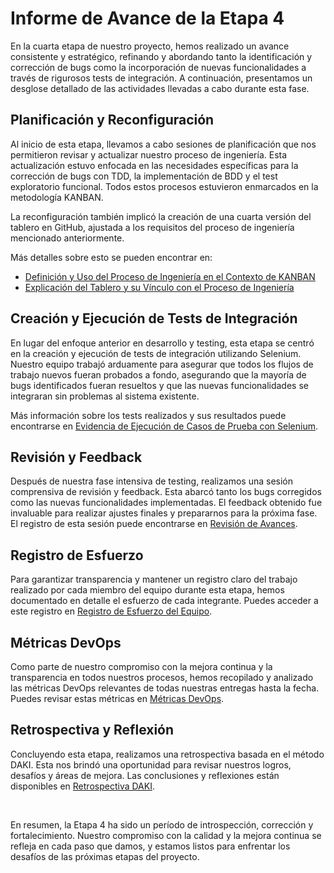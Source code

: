 # Informe de Avance de la Etapa 4

En la cuarta etapa de nuestro proyecto, hemos realizado un avance consistente y estratégico, refinando y abordando tanto la identificación y corrección de bugs como la incorporación de nuevas funcionalidades a través de rigurosos tests de integración. A continuación, presentamos un desglose detallado de las actividades llevadas a cabo durante esta fase.

## Planificación y Reconfiguración

Al inicio de esta etapa, llevamos a cabo sesiones de planificación que nos permitieron revisar y actualizar nuestro proceso de ingeniería. Esta actualización estuvo enfocada en las necesidades específicas para la corrección de bugs con TDD, la implementación de BDD y el test exploratorio funcional. Todos estos procesos estuvieron enmarcados en la metodología KANBAN.

La reconfiguración también implicó la creación de una cuarta versión del tablero en GitHub, ajustada a los requisitos del proceso de ingeniería mencionado anteriormente. 

Más detalles sobre esto se pueden encontrar en:

* [Definición y Uso del Proceso de Ingeniería en el Contexto de KANBAN](./Documentación/Definición%20y%20Uso%20del%20Proceso%20de%20Ingeniería.md)
* [Explicación del Tablero y su Vínculo con el Proceso de Ingeniería](./Documentación/Explicación%20del%20Tablero%20y%20su%20Vínculo%20con%20el%20Proceso%20de%20Ingeniería.md)

## Creación y Ejecución de Tests de Integración

En lugar del enfoque anterior en desarrollo y testing, esta etapa se centró en la creación y ejecución de tests de integración utilizando Selenium. Nuestro equipo trabajó arduamente para asegurar que todos los flujos de trabajo nuevos fueran probados a fondo, asegurando que la mayoría de bugs identificados fueran resueltos y que las nuevas funcionalidades se integraran sin problemas al sistema existente.

Más información sobre los tests realizados y sus resultados puede encontrarse en [Evidencia de Ejecución de Casos de Prueba con Selenium](./).

## Revisión y Feedback

Después de nuestra fase intensiva de testing, realizamos una sesión comprensiva de revisión y feedback. Esta abarcó tanto los bugs corregidos como las nuevas funcionalidades implementadas. El feedback obtenido fue invaluable para realizar ajustes finales y prepararnos para la próxima fase. El registro de esta sesión puede encontrarse en [Revisión de Avances](./Documentación/Review.md).

## Registro de Esfuerzo

Para garantizar transparencia y mantener un registro claro del trabajo realizado por cada miembro del equipo durante esta etapa, hemos documentado en detalle el esfuerzo de cada integrante. Puedes acceder a este registro en [Registro de Esfuerzo del Equipo](./Documentación/Registro%20de%20Esfuerzo.md).

## Métricas DevOps

Como parte de nuestro compromiso con la mejora continua y la transparencia en todos nuestros procesos, hemos recopilado y analizado las métricas DevOps relevantes de todas nuestras entregas hasta la fecha. Puedes revisar estas métricas en [Métricas DevOps](./Documentación/Informe%20de%20Métricas.md).

## Retrospectiva y Reflexión

Concluyendo esta etapa, realizamos una retrospectiva basada en el método DAKI. Esta nos brindó una oportunidad para revisar nuestros logros, desafíos y áreas de mejora. Las conclusiones y reflexiones están disponibles en [Retrospectiva DAKI](./Documentación/Retrospectiva.md).

<br>

En resumen, la Etapa 4 ha sido un período de introspección, corrección y fortalecimiento. Nuestro compromiso con la calidad y la mejora continua se refleja en cada paso que damos, y estamos listos para enfrentar los desafíos de las próximas etapas del proyecto.